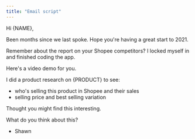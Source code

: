 ```yaml
---
title: "Email script"
---
```


Hi {NAME},

Been months since we last spoke. Hope you're having a great start to 2021.

Remember about the report on your Shopee competitors? I locked myself in and finished coding the app.

Here's a video demo for you.

I did a product research on {PRODUCT} to see:

- who's selling this product in Shopee and their sales
- selling price and best selling variation

Thought you might find this interesting.

What do you think about this?

- Shawn
